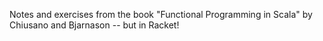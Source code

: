 Notes and exercises from the book "Functional Programming in Scala" by Chiusano and Bjarnason -- but in Racket!
